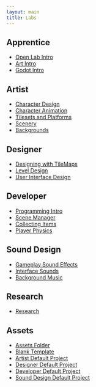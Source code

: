 ```yaml
---
layout: main
title: Labs
---
```


## Apprentice
- [Open Lab Intro](0-0_Open_Lab_Intro)
- [Art Intro](0-1_Art_Intro)
- [Godot Intro](0-2_Godot_Intro)
   
## Artist
- [Character Design](2-0_Character_Design)
- [Character Animation](2-1_Character_Animation)
- [Tilesets and Platforms](2-2_Tilesets_and_Platforms)
- [Scenery](2-6_Scenery)
- [Backgrounds](2-7_Backgrounds)

## Designer
- [Designing with TileMaps](3-0_Designing_with_TileMaps)
- [Level Design](3-1_Level_Design)
- [User Interface Design](3-5_User_Interface_Design)

## Developer
- [Programming Intro](1-0_Programming_Intro)
- [Scene Manager](1-1_Scene_Manager)
- [Collecting Items](1-2_Collecting_Items)
- [Player Physics](1-3_Player_Physics)

## Sound Design
- [Gameplay Sound Effects](4-0_Gameplay_Sound_Effects)
- [Interface Sounds](4-1_Interface_Sounds)
- [Background Music](4-2_Background_Music)

## Research
- [Research](6-0_Research)

## Assets
- [Assets Folder](./Assets.zip)
- [Blank Template](./Blank_Template.zip)
- [Artist Default Project](./Artist_Default.zip)
- [Designer Default Project](./Designer_Default.zip)
- [Developer Default Project](./Developer_Default.zip)
- [Sound Design Default Project](./Sound_Default.zip)


<!--
- Publishing
 -->